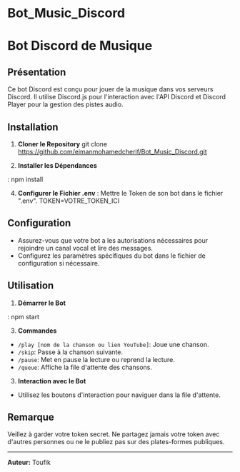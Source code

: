 ﻿# Bot_Music_Discord
# Bot Discord de Musique

## Présentation
Ce bot Discord est conçu pour jouer de la musique dans vos serveurs Discord. Il utilise Discord.js pour l'interaction avec l'API Discord et Discord Player pour la gestion des pistes audio.

## Installation

1. **Cloner le Repository**
git clone https://github.com/eimanmohamedcherif/Bot_Music_Discord.git



2. **Installer les Dépendances**
   
: npm install


4. **Configurer le Fichier .env**
 : Mettre le Token de son bot dans le fichier ".env".
 TOKEN=VOTRE_TOKEN_ICI



## Configuration

- Assurez-vous que votre bot a les autorisations nécessaires pour rejoindre un canal vocal et lire des messages.
- Configurez les paramètres spécifiques du bot dans le fichier de configuration si nécessaire.

## Utilisation

1. **Démarrer le Bot**
   
: npm start



3. **Commandes**
- `/play [nom de la chanson ou lien YouTube]`: Joue une chanson.
- `/skip`: Passe à la chanson suivante.
- `/pause`: Met en pause la lecture ou reprend la lecture.
- `/queue`: Affiche la file d'attente des chansons.

3. **Interaction avec le Bot**
- Utilisez les boutons d'interaction pour naviguer dans la file d'attente.

## Remarque
Veillez à garder votre token secret. Ne partagez jamais votre token avec d'autres personnes ou ne le publiez pas sur des plates-formes publiques.

---

**Auteur:** Toufik
